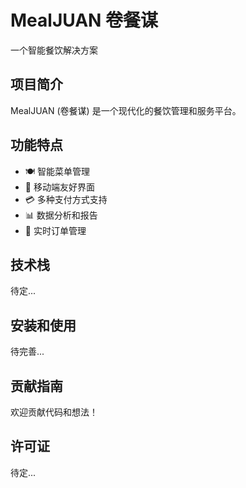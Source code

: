 # MealJUAN 卷餐谋

一个智能餐饮解决方案

## 项目简介

MealJUAN (卷餐谋) 是一个现代化的餐饮管理和服务平台。

## 功能特点

- 🍽️ 智能菜单管理
- 📱 移动端友好界面
- 💳 多种支付方式支持
- 📊 数据分析和报告
- 🔄 实时订单管理

## 技术栈

待定...

## 安装和使用

待完善...

## 贡献指南

欢迎贡献代码和想法！

## 许可证

待定...
